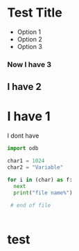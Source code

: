 # Test Title

* Option 1
* Option 2
* Option 3

### Now I have 3
## I have 2
# I have 1
I dont have

```py
import odb

char1 = 1024
char2 = "Variable"

for i in (char) as f:
  next
  print("file name%")
  
 # end of file
 
 ```
 
 # test 
